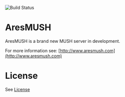 ![Build Status](https://travis-ci.org/AresMUSH/aresmush.svg?branch=master)

AresMUSH
========

AresMUSH is a brand new MUSH server in development.  

For more information see:  [http://www.aresmush.com](http://www.aresmush.com)

License
=======

See [License](https://github.com/AresMUSH/aresmush/blob/master/LICENSE.md)